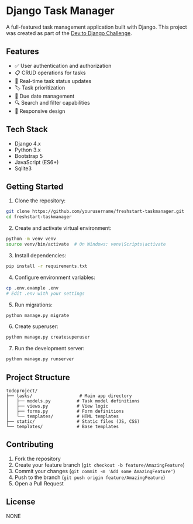 # Django Task Manager

A full-featured task management application built with Django. This project was created as part of the [Dev.to Django Challenge](https://dev.to/).

## Features

- ✅ User authentication and authorization
- 📋 CRUD operations for tasks
- 🔄 Real-time task status updates
- 🏷️ Task prioritization
- 📅 Due date management
- 🔍 Search and filter capabilities
- 📱 Responsive design

## Tech Stack

- Django 4.x
- Python 3.x
- Bootstrap 5
- JavaScript (ES6+)
- Sqlite3
## Getting Started

1. Clone the repository:
```bash
git clone https://github.com/yourusername/freshstart-taskmanager.git
cd freshstart-taskmanager
```

2. Create and activate virtual environment:
```bash
python -m venv venv
source venv/bin/activate  # On Windows: venv\Scripts\activate
```

3. Install dependencies:
```bash
pip install -r requirements.txt
```

4. Configure environment variables:
```bash
cp .env.example .env
# Edit .env with your settings
```

5. Run migrations:
```bash
python manage.py migrate
```

6. Create superuser:
```bash
python manage.py createsuperuser
```

7. Run the development server:
```bash
python manage.py runserver
```

## Project Structure

```
todoproject/
├── tasks/                  # Main app directory
│   ├── models.py          # Task model definitions
│   ├── views.py           # View logic
│   ├── forms.py           # Form definitions
│   └── templates/         # HTML templates
├── static/                # Static files (JS, CSS)
└── templates/             # Base templates
```

## Contributing

1. Fork the repository
2. Create your feature branch (`git checkout -b feature/AmazingFeature`)
3. Commit your changes (`git commit -m 'Add some AmazingFeature'`)
4. Push to the branch (`git push origin feature/AmazingFeature`)
5. Open a Pull Request

## License


NONE
